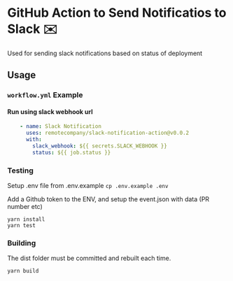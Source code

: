 # GitHub Action to Send Notificatios to Slack ✉️

Used for sending slack notifications based on status of deployment

## Usage

### `workflow.yml` Example

#### Run using slack webhook url
```yaml
    - name: Slack Notification
      uses: remotecompany/slack-notification-action@v0.0.2
      with:
        slack_webhook: ${{ secrets.SLACK_WEBHOOK }}
        status: ${{ job.status }}
```

### Testing

Setup .env file from .env.example `cp .env.example .env`

Add a Github token to the ENV, and setup the event.json with data (PR number etc)

```shell
yarn install
yarn test
```

### Building

The dist folder must be committed and rebuilt each time.

```shell
yarn build
```
